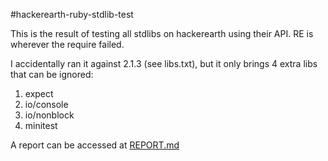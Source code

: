#hackerearth-ruby-stdlib-test

This is the result of testing all stdlibs on hackerearth using their API.
RE is wherever the require failed.

I accidentally ran it against 2.1.3 (see libs.txt), but it only brings 4 extra libs that can be ignored:

1. expect
2. io/console
3. io/nonblock
4. minitest

A report can be accessed at [REPORT.md](REPORT.md)